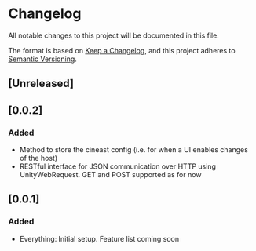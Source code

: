 # Changelog
All notable changes to this project will be documented in this file.

The format is based on [Keep a Changelog](https://keepachangelog.com/en/1.0.0/),
and this project adheres to [Semantic Versioning](https://semver.org/spec/v2.0.0.html).

## [Unreleased]

## [0.0.2]

### Added

- Method to store the cineast config (i.e. for when a UI enables changes of the host)
- RESTful interface for JSON communication over HTTP using UnityWebRequest. GET and POST supported as for now

## [0.0.1]

### Added

- Everything: Initial setup. Feature list coming soon